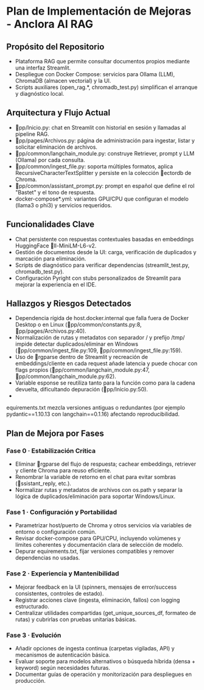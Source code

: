 # Plan de Implementación de Mejoras - Anclora AI RAG

## Propósito del Repositorio

- Plataforma RAG que permite consultar documentos propios mediante una interfaz Streamlit.
- Despliegue con Docker Compose: servicios para Ollama (LLM), ChromaDB (almacen vectorial) y la UI.
- Scripts auxiliares (open_rag.*, chromadb_test.py) simplifican el arranque y diagnóstico local.

## Arquitectura y Flujo Actual

- pp/Inicio.py: chat en Streamlit con historial en sesión y llamadas al pipeline RAG.
- pp/pages/Archivos.py: página de administración para ingestar, listar y solicitar eliminación de archivos.
- pp/common/langchain_module.py: construye Retriever, prompt y LLM (Ollama) por cada consulta.
- pp/common/ingest_file.py: soporta múltiples formatos, aplica RecursiveCharacterTextSplitter y persiste en la colección ectordb de Chroma.
- pp/common/assistant_prompt.py: prompt en español que define el rol "Bastet" y el tono de respuesta.
- docker-compose*.yml: variantes GPU/CPU que configuran el modelo (llama3 o phi3) y servicios requeridos.

## Funcionalidades Clave

- Chat persistente con respuestas contextuales basadas en embeddings HuggingFace ll-MiniLM-L6-v2.
- Gestión de documentos desde la UI: carga, verificación de duplicados y marcación para eliminación.
- Scripts de diagnóstico para verificar dependencias (streamlit_test.py, chromadb_test.py).
- Configuración Pyright con stubs personalizados de Streamlit para mejorar la experiencia en el IDE.

## Hallazgos y Riesgos Detectados

- Dependencia rígida de host.docker.internal que falla fuera de Docker Desktop o en Linux (pp/common/constants.py:8, pp/pages/Archivos.py:40).
- Normalización de rutas y metadatos con separador / y prefijo /tmp/ impide detectar duplicados/eliminar en Windows (pp/common/ingest_file.py:109, pp/common/ingest_file.py:159).
- Uso de rgparse dentro de Streamlit y recreación de embeddings/cliente en cada request añade latencia y puede chocar con flags propios (pp/common/langchain_module.py:47, pp/common/langchain_module.py:62).
- Variable
esponse se reutiliza tanto para la función como para la cadena devuelta, dificultando depuración (pp/Inicio.py:50).
-

equirements.txt mezcla versiones antiguas o redundantes (por ejemplo pydantic==1.10.13 con langchain==0.1.16) afectando reproducibilidad.

## Plan de Mejora por Fases

### Fase 0 · Estabilización Crítica

- Eliminar rgparse del flujo de respuesta; cachear embeddings, retriever y cliente Chroma para reuso eficiente.
- Renombrar la variable de retorno en el chat para evitar sombras (ssistant_reply, etc.).
- Normalizar rutas y metadatos de archivos con os.path y separar la lógica de duplicados/eliminación para soportar Windows/Linux.

### Fase 1 · Configuración y Portabilidad

- Parametrizar host/puerto de Chroma y otros servicios vía variables de entorno o configuración común.
- Revisar docker-compose para GPU/CPU, incluyendo volúmenes y límites coherentes y documentación clara de selección de modelo.
- Depurar
equirements.txt, fijar versiones compatibles y remover dependencias no usadas.

### Fase 2 · Experiencia y Mantenibilidad

- Mejorar feedback en la UI (spinners, mensajes de error/success consistentes, controles de estado).
- Registrar acciones clave (ingesta, eliminación, fallos) con logging estructurado.
- Centralizar utilidades compartidas (get_unique_sources_df, formateo de rutas) y cubrirlas con pruebas unitarias básicas.

### Fase 3 · Evolución

- Añadir opciones de ingesta continua (carpetas vigiladas, API) y mecanismos de autenticación básica.
- Evaluar soporte para modelos alternativos o búsqueda híbrida (densa + keyword) según necesidades futuras.
- Documentar guías de operación y monitorización para despliegues en producción.
